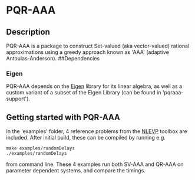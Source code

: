 # PQR-AAA
## Description
PQR-AAA is a package to construct Set-valued (aka vector-valued) rational approximations using a greedy approach known as 'AAA' (adaptive Antoulas-Anderson).
##Dependencies
### Eigen
PQR-AAA depends on the [Eigen](https://eigen.tuxfamily.org/index.php?title=Main_Page) library for its linear algebra, as well as a custom variant of a subset of the Eigen Library (can be found in 'pqraaa-support').
## Getting started with PQR-AAA
In the 'examples' folder, 4 reference problems from the [NLEVP](https://github.com/ftisseur/nlevp) toolbox are included. After initial build, these can be compiled by running e.g.
```
make examples/randomDelays
./examples/randomDelays
```
from command line. These 4 examples run both SV-AAA and QR-AAA on parameter dependent systems, and compare the timings.
